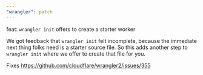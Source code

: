 ```yaml
---
"wrangler": patch
---
```


feat: `wrangler init` offers to create a starter worker

We got feedback that `wrangler init` felt incomplete, because the immediate next thing folks need is a starter source file. So this adds another step to `wrangler init` where we offer to create that file for you.

Fixes https://github.com/cloudflare/wrangler2/issues/355
